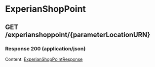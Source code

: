 # ExperianShopPoint


## GET /experianshoppoint/{parameterLocationURN}
### Response 200 (application/json)
Content: [ExperianShopPointResponse](ExperianShopPointResponse.md)

